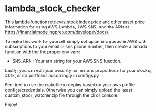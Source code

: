 # lambda_stock_checker
This lambda function retrieves stock index price and other asset price information for using AWS Lambda, AWS SNS, and the APIs at https://financialmodelingprep.com/developer/docs/.

To make this work for yourself simply set up an sns queue in AWS with subscriptions to your email or sns phone number, then create a lambda function with the the proper env vars:

- SNS_ARN : Your arn string for your AWS SNS function.

Lastly, you can edit your security names and proportions for your stocks, 401k, or ira portfolios accordingly in configs.py

Feel free to use the makefile to deploy based on your aws profile configs/credentials. Otherwise you can simply upload the latest custom_stock_watcher.zip file through the cli or console.

Enjoy!